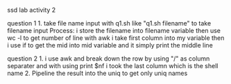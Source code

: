 ssd lab activity 2

question 1
	1. take file name input with q1.sh like "q1.sh filename" to take filename input
	Process:
	i store the filename into filename variable then use wc -l to get number of line 
	with awk i take first column into my variable
	then i use if to get the mid into mid variable
	and it simply print the middle line
	

question 2 
	1. i use awk and break down the row by using "/" as column separater
	    and with using print $nf i took the last column which is the shell name
 	2. Pipeline the result into the uniq to get only uniq names
